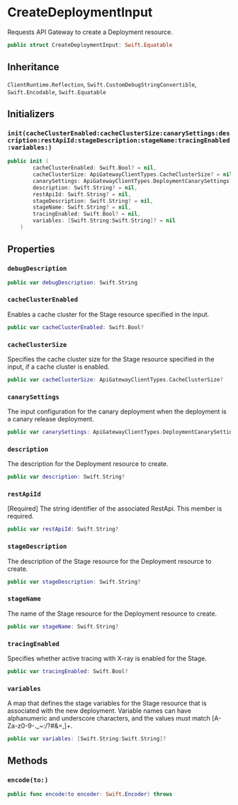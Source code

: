 # CreateDeploymentInput

Requests API Gateway to create a Deployment resource.

``` swift
public struct CreateDeploymentInput: Swift.Equatable 
```

## Inheritance

`ClientRuntime.Reflection`, `Swift.CustomDebugStringConvertible`, `Swift.Encodable`, `Swift.Equatable`

## Initializers

### `init(cacheClusterEnabled:cacheClusterSize:canarySettings:description:restApiId:stageDescription:stageName:tracingEnabled:variables:)`

``` swift
public init (
        cacheClusterEnabled: Swift.Bool? = nil,
        cacheClusterSize: ApiGatewayClientTypes.CacheClusterSize? = nil,
        canarySettings: ApiGatewayClientTypes.DeploymentCanarySettings? = nil,
        description: Swift.String? = nil,
        restApiId: Swift.String? = nil,
        stageDescription: Swift.String? = nil,
        stageName: Swift.String? = nil,
        tracingEnabled: Swift.Bool? = nil,
        variables: [Swift.String:Swift.String]? = nil
    )
```

## Properties

### `debugDescription`

``` swift
public var debugDescription: Swift.String 
```

### `cacheClusterEnabled`

Enables a cache cluster for the Stage resource specified in the input.

``` swift
public var cacheClusterEnabled: Swift.Bool?
```

### `cacheClusterSize`

Specifies the cache cluster size for the Stage resource specified in the input, if a cache cluster is enabled.

``` swift
public var cacheClusterSize: ApiGatewayClientTypes.CacheClusterSize?
```

### `canarySettings`

The input configuration for the canary deployment when the deployment is a canary release deployment.

``` swift
public var canarySettings: ApiGatewayClientTypes.DeploymentCanarySettings?
```

### `description`

The description for the Deployment resource to create.

``` swift
public var description: Swift.String?
```

### `restApiId`

\[Required\] The string identifier of the associated RestApi.
This member is required.

``` swift
public var restApiId: Swift.String?
```

### `stageDescription`

The description of the Stage resource for the Deployment resource to create.

``` swift
public var stageDescription: Swift.String?
```

### `stageName`

The name of the Stage resource for the Deployment resource to create.

``` swift
public var stageName: Swift.String?
```

### `tracingEnabled`

Specifies whether active tracing with X-ray is enabled for the Stage.

``` swift
public var tracingEnabled: Swift.Bool?
```

### `variables`

A map that defines the stage variables for the Stage resource that is associated
with the new deployment. Variable names can have alphanumeric and underscore characters, and the values
must match \[A-Za-z0-9-.\_~:​/?\#&=,\]+.

``` swift
public var variables: [Swift.String:Swift.String]?
```

## Methods

### `encode(to:)`

``` swift
public func encode(to encoder: Swift.Encoder) throws 
```
